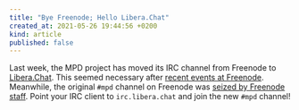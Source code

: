 ```yaml
---
title: "Bye Freenode; Hello Libera.Chat"
created_at: 2021-05-26 19:44:56 +0200
kind: article
published: false
---
```


Last week, the MPD project has moved its IRC channel from Freenode to
[Libera.Chat](https://libera.chat/).  This seemed necessary after
[recent events at
Freenode](https://en.wikipedia.org/wiki/Freenode#Ownership_change_and_conflict).
Meanwhile, the original `#mpd` channel on Freenode was [seized by
Freenode staff](https://www.devever.net/~hl/freenode_abuse2).  Point
your IRC client to `irc.libera.chat` and join the new `#mpd` channel!
